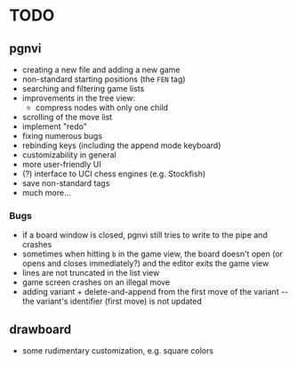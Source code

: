 # TODO

## pgnvi

- creating a new file and adding a new game
- non-standard starting positions (the `FEN` tag)
- searching and filtering game lists
- improvements in the tree view:
  - compress nodes with only one child
- scrolling of the move list
- implement "redo"
- fixing numerous bugs
- rebinding keys (including the append mode keyboard)
- customizability in general
- more user-friendly UI
- (?) interface to UCI chess engines (e.g. Stockfish)
- save non-standard tags
- much more...

### Bugs

- if a board window is closed, pgnvi still tries to write to the pipe and
  crashes
- sometimes when hitting `b` in the game view, the board doesn't open (or opens
  and closes immediately?) and the editor exits the game view
- lines are not truncated in the list view
- game screen crashes on an illegal move
- adding variant + delete-and-append from the first move of the variant --
  the variant's identifier (first move) is not updated

## drawboard

- some rudimentary customization, e.g. square colors

